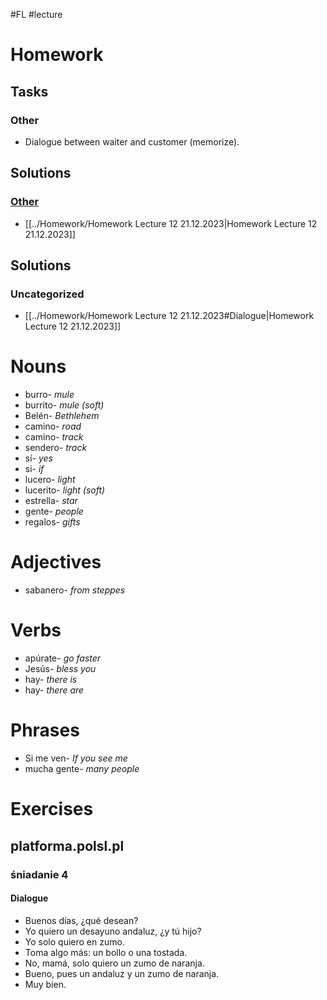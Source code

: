 #FL #lecture 

# Homework
## Tasks
### Other
- Dialogue between waiter and customer (memorize).

## Solutions
### [Other](#Homework#Tasks#Other)
- [[../Homework/Homework Lecture 12 21.12.2023|Homework Lecture 12 21.12.2023]]

## Solutions
### Uncategorized
- [[../Homework/Homework Lecture 12 21.12.2023#Dialogue|Homework Lecture 12 21.12.2023]]

# Nouns
- burro- *mule*
- burrito- *mule (soft)*
- Belén- *Bethlehem*
- camino- *road*
- camino- *track*
- sendero- *track*
- sí- *yes*
- si- *if*
- lucero- *light*
- lucerito- *light (soft)*
- estrella- *star*
- gente- *people*
- regalos- *gifts*

# Adjectives
- sabanero- *from steppes*

# Verbs
- apúrate- *go faster*
- Jesús- *bless you*
- hay- *there is*
- hay- *there are*

# Phrases
- Si me ven- *If you see me*
- mucha gente- *many people*

# Exercises
## platforma.polsl.pl
### śniadanie 4
#### Dialogue
- Buenos días, ¿qué desean?
- Yo quiero un desayuno andaluz, ¿y tú hijo?
- Yo solo quiero en zumo.
- Toma algo más: un bollo o una tostada.
- No, mamá, solo quiero un zumo de naranja.
- Bueno, pues un andaluz y un zumo de naranja.
- Muy bien.